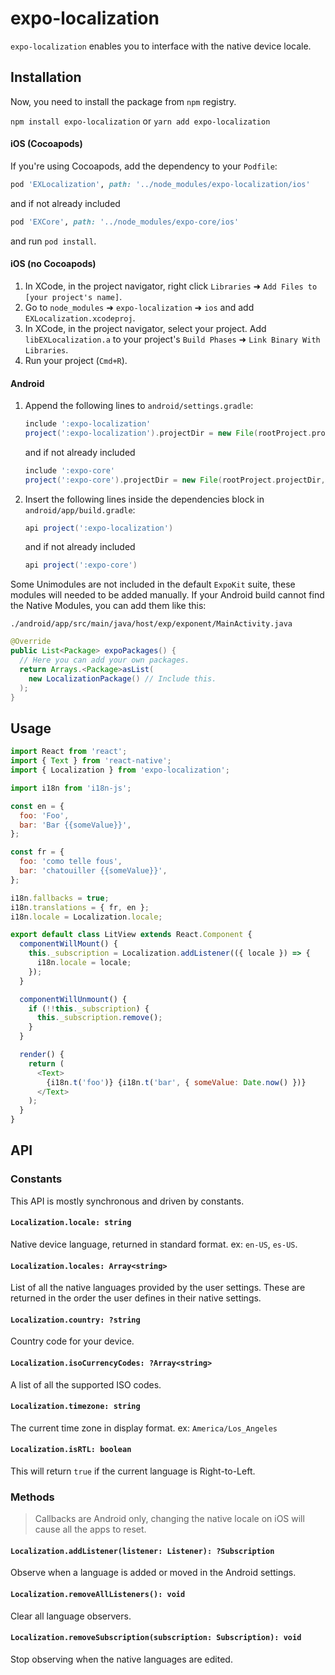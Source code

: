 # expo-localization

`expo-localization` enables you to interface with the native device locale.

## Installation

Now, you need to install the package from `npm` registry.

`npm install expo-localization` or `yarn add expo-localization`

#### iOS (Cocoapods)

If you're using Cocoapods, add the dependency to your `Podfile`:

```ruby
pod 'EXLocalization', path: '../node_modules/expo-localization/ios'
```

and if not already included

```ruby
pod 'EXCore', path: '../node_modules/expo-core/ios'
```

and run `pod install`.

#### iOS (no Cocoapods)

1.  In XCode, in the project navigator, right click `Libraries` ➜ `Add Files to [your project's name]`.
2.  Go to `node_modules` ➜ `expo-localization` ➜ `ios` and add `EXLocalization.xcodeproj`.
3.  In XCode, in the project navigator, select your project. Add `libEXLocalization.a` to your project's `Build Phases` ➜ `Link Binary With Libraries`.
4.  Run your project (`Cmd+R`).

#### Android

1.  Append the following lines to `android/settings.gradle`:

    ```gradle
    include ':expo-localization'
    project(':expo-localization').projectDir = new File(rootProject.projectDir, '../node_modules/expo-localization/android')
    ```

    and if not already included

    ```gradle
    include ':expo-core'
    project(':expo-core').projectDir = new File(rootProject.projectDir, '../node_modules/expo-core/android')
    ```

2.  Insert the following lines inside the dependencies block in `android/app/build.gradle`:
    ```gradle
    api project(':expo-localization')
    ```
    and if not already included
    ```gradle
    api project(':expo-core')
    ```

Some Unimodules are not included in the default `ExpoKit` suite, these modules will needed to be added manually.
If your Android build cannot find the Native Modules, you can add them like this:

`./android/app/src/main/java/host/exp/exponent/MainActivity.java`

```java
@Override
public List<Package> expoPackages() {
  // Here you can add your own packages.
  return Arrays.<Package>asList(
    new LocalizationPackage() // Include this.
  );
}
```

## Usage

```javascript
import React from 'react';
import { Text } from 'react-native';
import { Localization } from 'expo-localization';

import i18n from 'i18n-js';

const en = {
  foo: 'Foo',
  bar: 'Bar {{someValue}}',
};

const fr = {
  foo: 'como telle fous',
  bar: 'chatouiller {{someValue}}',
};

i18n.fallbacks = true;
i18n.translations = { fr, en };
i18n.locale = Localization.locale;

export default class LitView extends React.Component {
  componentWillMount() {
    this._subscription = Localization.addListener(({ locale }) => {
      i18n.locale = locale;
    });
  }

  componentWillUnmount() {
    if (!!this._subscription) {
      this._subscription.remove();
    }
  }

  render() {
    return (
      <Text>
        {i18n.t('foo')} {i18n.t('bar', { someValue: Date.now() })}
      </Text>
    );
  }
}
```

## API

### Constants

This API is mostly synchronous and driven by constants.

#### `Localization.locale: string`

Native device language, returned in standard format. ex: `en-US`, `es-US`.

#### `Localization.locales: Array<string>`

List of all the native languages provided by the user settings. These are returned in the order the user defines in their native settings.

#### `Localization.country: ?string`

Country code for your device.

#### `Localization.isoCurrencyCodes: ?Array<string>`

A list of all the supported ISO codes.

#### `Localization.timezone: string`

The current time zone in display format. ex: `America/Los_Angeles`

#### `Localization.isRTL: boolean`

This will return `true` if the current language is Right-to-Left.

### Methods

> Callbacks are Android only, changing the native locale on iOS will cause all the apps to reset.

#### `Localization.addListener(listener: Listener): ?Subscription`

Observe when a language is added or moved in the Android settings.

#### `Localization.removeAllListeners(): void`

Clear all language observers.

#### `Localization.removeSubscription(subscription: Subscription): void`

Stop observing when the native languages are edited.
